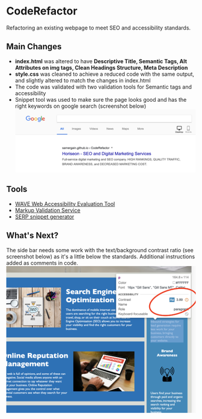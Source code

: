 # CodeRefactor
Refactoring an existing webpage to meet SEO and accessibility standards.

## Main Changes
* **index.html** was altered to have **Descriptive Title, Semantic Tags, Alt Attributes on img tags, Clean Headings Structure, Meta Description**
* **style.css** was cleaned to achieve a reduced code with the same output, and slightly altered to match the changes in index.html
* The code was validated with two validation tools for Semantic tags and accessibility
* Snippet tool was used to make sure the page looks good and has the right keywords on google search (screenshot below)
![Google Snippet](google-snippet.png)

## Tools 
* [WAVE Web Accessibility Evaluation Tool](https://wave.webaim.org/)
* [Markup Validation Service](https://validator.w3.org/)
* [SERP snippet generator](https://serpsim.com/)

## What's Next?
The side bar needs some work with the text/background contrast ratio (see screenshot below) as it's a little below the standards. Additional instructions added as comments in code.
![Contrast](contrast.png)
